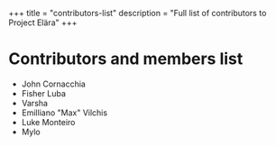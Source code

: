 +++
title = "contributors-list"
description = "Full list of contributors to Project Elära"
+++

# Contributors and members list

- John Cornacchia
- Fisher Luba
- Varsha
- Emilliano "Max" Vilchis
- Luke Monteiro
- Mylo
